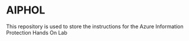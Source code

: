 # AIPHOL
This repository is used to store the instructions for the Azure Information Protection Hands On Lab
